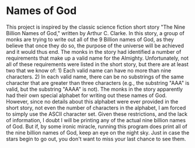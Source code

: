 # Names of God
This project is inspired by the classic science fiction short story "The Nine Billion Names of God," written by Arthur C. Clarke. In this story, a group of monks are trying to write out all of the 9 Billion names of God, as they believe that once they do so, the purpose of the universe will be achieved and it would thus end.
The monks in the story had identified a number of requirements that make up a valid name for the Almighty. Unfortunately, not all of these requirements were listed in the short story, but there are at least two that we know of:
    1) Each valid name can have no more than nine characters.
    2) In each valid name, there can be no substrings of the same character that are greater than three characters (e.g., the substring "AAA" is valid, but the substring "AAAA" is not).
The monks in the story apparently had their own special alphabet for writing out these names of God. However, since no details about this alphabet were ever provided in the short story, not even the number of characters in the alphabet, I am forced to simply use the ASCII character set.
Given these restrictions, and the lack of information, I doubt I will be printing any of the actual nine billion names of God. But if, by some ironic miracle, running this program does print all of the nine billion names of God, keep an eye on the night sky.
Just in case the stars begin to go out, you don't want to miss your last chance to see them.
